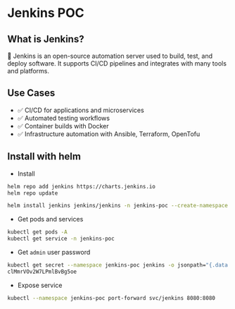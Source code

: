 # Jenkins POC

## What is Jenkins?

🔧 Jenkins is an open-source automation server used to build, test, and deploy software. It supports CI/CD pipelines and integrates with many tools and platforms.

## Use Cases
- ✅ CI/CD for applications and microservices
- ✅ Automated testing workflows
- ✅ Container builds with Docker
- ✅ Infrastructure automation with Ansible, Terraform, OpenTofu

## Install with helm

* Install
```bash
helm repo add jenkins https://charts.jenkins.io
helm repo update

helm install jenkins jenkins/jenkins -n jenkins-poc --create-namespace
```

* Get pods and services
```bash
kubectl get pods -A
kubectl get service -n jenkins-poc
```

* Get `admin` user password
```bash
kubectl get secret --namespace jenkins-poc jenkins -o jsonpath="{.data.jenkins-admin-password}" | base64 --decode
clMmrVOv2W7LPmlBvBg5oe
```

* Expose service
```bash
kubectl --namespace jenkins-poc port-forward svc/jenkins 8080:8080
```